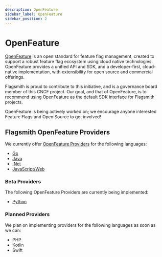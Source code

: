 ```yaml
---
description: OpenFeature
sidebar_label: OpenFeature
sidebar_position: 2
---
```


# OpenFeature

[OpenFeature](https://openfeature.dev/) is an open standard for feature flag management, created to support a robust
feature flag ecosystem using cloud native technologies. OpenFeature provides a unified API and SDK, and a
developer-first, cloud-native implementation, with extensibility for open source and commercial offerings.

Flagsmith is proud to contribute to this initiative, and is a governance board member of this CNCF project. Our goal,
and that of OpenFeature, is to recommend using OpenFeature as the default SDK interface for Flagsmith projects.

OpenFeature is being actively worked on; we encourage anyone interested Feature Flags and Open Source to get involved!

## Flagsmith OpenFeature Providers

We currently offer [OpenFeature Providers](https://docs.openfeature.dev/docs/reference/concepts/provider) for the
following languages:

- [Go](https://github.com/open-feature/go-sdk-contrib/tree/main/providers/flagsmith)
- [Java](https://github.com/open-feature/java-sdk-contrib/tree/main/providers/flagsmith)
- [.Net](https://github.com/open-feature/dotnet-sdk-contrib/tree/main/src/OpenFeature.Contrib.Providers.Flagsmith)
- [JavaScript/Web](https://github.com/open-feature/js-sdk-contrib/tree/main/libs/providers/flagsmith-client)

### Beta Providers

The following OpenFeature Providers are currently being implemented:

- [Python](https://github.com/Flagsmith/flagsmith-openfeature-provider-python)

### Planned Providers

We plan on implementing providers for the following languages as soon as we can:

- PHP
- Kotlin
- Swift
